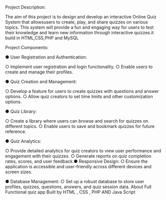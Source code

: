 Project Description:

The aim of this project is to design and develop an interactive Online Quiz System that allowsusers to create, play, and share quizzes on various topics. This system will provide a fun and engaging way for users to test their knowledge and learn new information through interactive quizzes.it build in HTML,CSS,PHP and MySQL

Project Components:

● User Registration and Authentication:

  ○ Implement user registration and login functionality.
  ○ Enable users to create and manage their profiles.
  
● Quiz Creation and Management:

  ○ Develop a feature for users to create quizzes with questions and answer options.
  ○ Allow quiz creators to set time limits and other customization options.
  
● Quiz Library:

  ○ Create a library where users can browse and search for quizzes on different topics.
  ○ Enable users to save and bookmark quizzes for future reference.
  
● Quiz Analytics:

  ○ Provide detailed analytics for quiz creators to view user performance and engagement with their quizzes.
  ○ Generate reports on quiz completion rates, scores, and user feedback.● Responsive Design:
  ○ Ensure the application is accessible and user-friendly across different devices and screen sizes.
  
● Database Management:
  ○ Set up a robust database to store user profiles, quizzes, questions, answers, and quiz session data. About Full Functional quiz app Built by HTML , CSS , PHP AND Java Script
